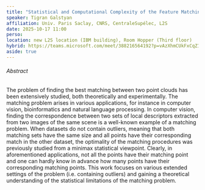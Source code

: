 ```yaml
---
title: "Statistical and Computational Complexity of the Feature Matching Map Detection Problem"
speaker: Tigran Galstyan
affiliation: Univ. Paris Saclay, CNRS, CentraleSupélec, L2S
date: 2025-10-17 11:00
perso: 
location: new L2S location (IBM building), Room Hopper (Third floor)
hybrid: https://teams.microsoft.com/meet/388216564192?p=vAzXhmCUkFxCqZ1cUQ
aside: true
---
```




###### Abstract
The problem of finding the best matching between two point clouds has been extensively studied, both theoretically and experimentally.
The matching problem arises in various applications, for instance in computer vision, bioinformatics and natural language processing.
In computer vision, finding the correspondence between two sets of local descriptors extracted from two images of the same scene is a well-known example of a matching problem.
When datasets do not contain outliers, meaning that both matching sets have the same size and all points have their corresponding match in the other dataset,
the optimality of the matching procedures was previously studied from a minimax statistical viewpoint.
Clearly, in aforementioned applications, not all the points have their matching point and one can hardly know in advance how many points have their corresponding matching points.
This work focuses on various extended settings of the problem (i.e. containing outliers) and gaining a theoretical understanding of the statistical limitations of the matching problem.
